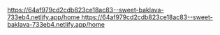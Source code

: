 [https://64af979cd2cdb823ce18ac83--sweet-baklava-733eb4.netlify.app/home
](https://64af979cd2cdb823ce18ac83--sweet-baklava-733eb4.netlify.app/home)https://64af979cd2cdb823ce18ac83--sweet-baklava-733eb4.netlify.app/home
